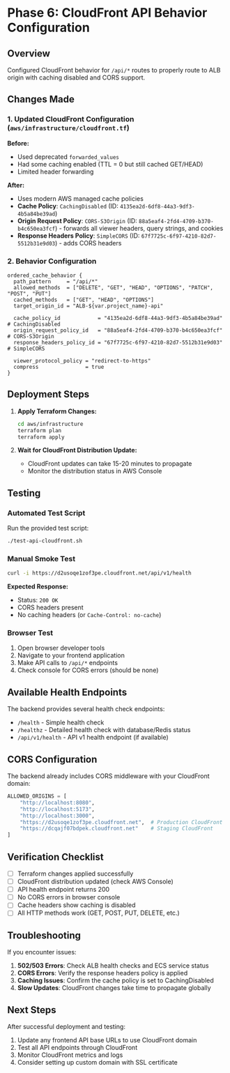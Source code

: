# Phase 6: CloudFront API Behavior Configuration

## Overview
Configured CloudFront behavior for `/api/*` routes to properly route to ALB origin with caching disabled and CORS support.

## Changes Made

### 1. Updated CloudFront Configuration (`aws/infrastructure/cloudfront.tf`)

**Before:**
- Used deprecated `forwarded_values` 
- Had some caching enabled (TTL = 0 but still cached GET/HEAD)
- Limited header forwarding

**After:**
- Uses modern AWS managed cache policies
- **Cache Policy**: `CachingDisabled` (ID: `4135ea2d-6df8-44a3-9df3-4b5a84be39ad`)
- **Origin Request Policy**: `CORS-S3Origin` (ID: `88a5eaf4-2fd4-4709-b370-b4c650ea3fcf`) - forwards all viewer headers, query strings, and cookies
- **Response Headers Policy**: `SimpleCORS` (ID: `67f7725c-6f97-4210-82d7-5512b31e9d03`) - adds CORS headers

### 2. Behavior Configuration
```hcl
ordered_cache_behavior {
  path_pattern     = "/api/*"
  allowed_methods  = ["DELETE", "GET", "HEAD", "OPTIONS", "PATCH", "POST", "PUT"]
  cached_methods   = ["GET", "HEAD", "OPTIONS"]
  target_origin_id = "ALB-${var.project_name}-api"

  cache_policy_id            = "4135ea2d-6df8-44a3-9df3-4b5a84be39ad"  # CachingDisabled
  origin_request_policy_id   = "88a5eaf4-2fd4-4709-b370-b4c650ea3fcf"  # CORS-S3Origin
  response_headers_policy_id = "67f7725c-6f97-4210-82d7-5512b31e9d03"  # SimpleCORS

  viewer_protocol_policy = "redirect-to-https"
  compress               = true
}
```

## Deployment Steps

1. **Apply Terraform Changes:**
   ```bash
   cd aws/infrastructure
   terraform plan
   terraform apply
   ```

2. **Wait for CloudFront Distribution Update:**
   - CloudFront updates can take 15-20 minutes to propagate
   - Monitor the distribution status in AWS Console

## Testing

### Automated Test Script
Run the provided test script:
```bash
./test-api-cloudfront.sh
```

### Manual Smoke Test
```bash
curl -i https://d2usoqe1zof3pe.cloudfront.net/api/v1/health
```

**Expected Response:**
- Status: `200 OK`
- CORS headers present
- No caching headers (or `Cache-Control: no-cache`)

### Browser Test
1. Open browser developer tools
2. Navigate to your frontend application
3. Make API calls to `/api/*` endpoints
4. Check console for CORS errors (should be none)

## Available Health Endpoints

The backend provides several health check endpoints:

- `/health` - Simple health check
- `/healthz` - Detailed health check with database/Redis status
- `/api/v1/health` - API v1 health endpoint (if available)

## CORS Configuration

The backend already includes CORS middleware with your CloudFront domain:
```python
ALLOWED_ORIGINS = [
    "http://localhost:8080", 
    "http://localhost:5173", 
    "http://localhost:3000",
    "https://d2usoqe1zof3pe.cloudfront.net",  # Production CloudFront
    "https://dcqajf07bdpek.cloudfront.net"    # Staging CloudFront
]
```

## Verification Checklist

- [ ] Terraform changes applied successfully
- [ ] CloudFront distribution updated (check AWS Console)
- [ ] API health endpoint returns 200
- [ ] No CORS errors in browser console
- [ ] Cache headers show caching is disabled
- [ ] All HTTP methods work (GET, POST, PUT, DELETE, etc.)

## Troubleshooting

If you encounter issues:

1. **502/503 Errors**: Check ALB health checks and ECS service status
2. **CORS Errors**: Verify the response headers policy is applied
3. **Caching Issues**: Confirm the cache policy is set to CachingDisabled
4. **Slow Updates**: CloudFront changes take time to propagate globally

## Next Steps

After successful deployment and testing:
1. Update any frontend API base URLs to use CloudFront domain
2. Test all API endpoints through CloudFront
3. Monitor CloudFront metrics and logs
4. Consider setting up custom domain with SSL certificate